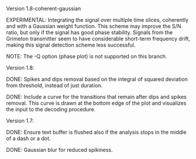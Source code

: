 Version 1.8-coherent-gaussian

EXPERIMENTAL: Integrating the signal over multiple time slices,
coherently and with a Gaussian weight function. This scheme may
improve the S/N ratio, but only if the signal has good phase
stability. Signals from the Grimeton transmitter seem to have
considerable short-term frequency drift, making this signal detection
scheme less successful.

NOTE: The -Q option (phase plot) is not supported on this branch.

Version 1.8:

DONE: Spikes and dips removal based on the integral of squared
deviation from threshold, instead of just duration.

DONE: Include a curve for the transitions that remain after dips and
spikes removal. This curve is drawn at the bottom edge of the plot and
visualizes the input to the decoding procedure.


Version 1.7:

DONE: Ensure text buffer is flushed also if the analysis stops in the
middle of a dash or a dot.

DONE: Gaussian blur for reduced spikiness.
